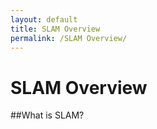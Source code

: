 ```yaml
---
layout: default
title: SLAM Overview
permalink: /SLAM Overview/
---
```

# SLAM Overview

##What is SLAM?
